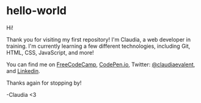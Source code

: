 # hello-world
Hi!

Thank you for visiting my first repository! I'm Claudia, a web developer in training. I'm currently learning a few different technologies, including Git, HTML, CSS, JavaScript, and more!

You can find me on <a href="http://www.freecodecamp.com/claudiavalentine">FreeCodeCamp</a>, <a href="http://http://codepen.io/ClaudiaValentine/">CodePen.io</a>, Twitter: <a href="https://twitter.com/claudiaevalent">@claudiaevalent</a>, and <a href="https://www.linkedin.com/in/claudiavalentine">Linkedin</a>.

Thanks again for stopping by!

-Claudia <3

